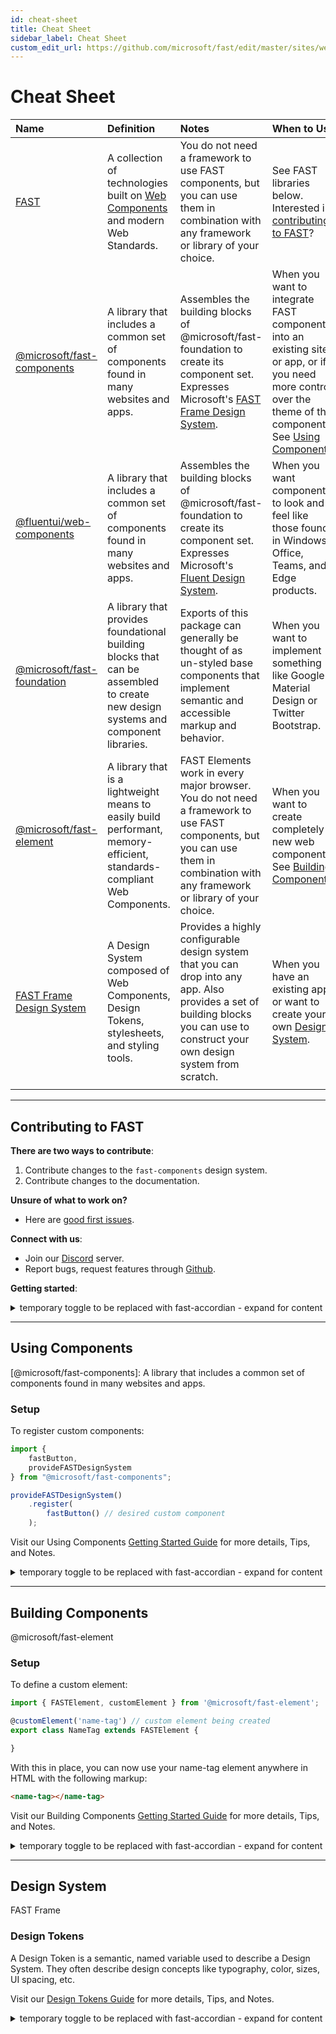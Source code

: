 ```yaml
---
id: cheat-sheet
title: Cheat Sheet
sidebar_label: Cheat Sheet
custom_edit_url: https://github.com/microsoft/fast/edit/master/sites/website/src/docs/resources/cheat-sheet.md
---
```


# Cheat Sheet

| Name| Definition | Notes | When to Use
| :-- | :-- | :-- | :-- |
| [FAST](https://github.com/microsoft/fast)| A collection of technologies built on [Web Components](https://www.fast.design/docs/resources/why-web-components) and modern Web Standards. | You do not need a framework to use FAST components, but you can use them in combination with any framework or library of your choice. | See FAST libraries below. Interested in [contributing to FAST](#contributing-to-fast)?
| [@microsoft/fast-components](https://www.fast.design/docs/components/getting-started) |A library that includes a common set of components found in many websites and apps.   | Assembles the building blocks of @microsoft/fast-foundation to create its component set. Expresses Microsoft's [FAST Frame Design System](https://www.fast.design/docs/design-systems/fast-frame/). | When you want to integrate FAST components into an existing site or app, or if you need more control over the theme of the components. See [Using Components.](#using-components)
| [@fluentui/web-components](https://www.fast.design/docs/components/getting-started) | A library that includes a common set of components found in many websites and apps. | Assembles the building blocks of @microsoft/fast-foundation to create its component set. Expresses Microsoft's [Fluent Design System](https://www.microsoft.com/design/fluent/#/). | When you want components to look and feel like those found in Windows, Office, Teams, and Edge products. |
| [@microsoft/fast-foundation](https://www.fast.design/docs/introduction) | A library that provides foundational building blocks that can be assembled to create new design systems and component libraries. |  Exports of this package can generally be thought of as un-styled base components that implement semantic and accessible markup and behavior. | When you want to implement something like Google's Material Design or Twitter Bootstrap.
| [@microsoft/fast-element](https://www.fast.design/docs/fast-element/getting-started) | A library that is a lightweight means to easily build performant, memory-efficient, standards-compliant Web Components. | FAST Elements work in every major browser.  You do not need a framework to use FAST components, but you can use them in combination with any framework or library of your choice. | When you want to create completely new web components. See [Building Components](#building-components). |  
| [FAST Frame Design System](https://www.fast.design/docs/design-systems/fast-frame) | A Design System composed of Web Components, Design Tokens, stylesheets, and styling tools. | Provides a highly configurable design system that you can drop into any app. Also provides a set of building blocks you can use to construct your own design system from scratch. | When you have an existing app, or want to create your own [Design System](#design-system).|
| |

---

## Contributing to FAST

**There are two ways to contribute**:

1. Contribute changes to the `fast-components` design system.
2. Contribute changes to the documentation.

**Unsure of what to work on?**

- Here are [good first issues](https://github.com/Microsoft/fast/labels/community:good-first-issue).

**Connect with us**:

- Join our [Discord](https://discord.gg/FcSNfg4) server.
- Report bugs, request features through [Github](https://github.com/Microsoft/fast/issues/new/choose).

**Getting started**:

<details>
    <summary>temporary toggle to be replaced with fast-accordian - expand for content</summary>

To work with the FAST monorepo you'll need Git, Node.js, Yarn, and Lerna setup on your machine.

| Name | Instructions |
|:-- | :-- |
| Git | download here: [https://git-scm.com/downloads](https://git-scm.com/downloads) |
| Node.js | download here: [https://nodejs.org/en/](https://nodejs.org/en/)
| Yarn | install by running this command in the terminal: `npm install -g yarn`
| Lerna | install by running this command in the terminal: `yarn global add lerna`

| Next Steps | Instructions |
| :--------- | :----------- |
| 1. Cloning the repo| Run this commmand in the terminal: `git clone https://github.com/microsoft/fast.git` |
| 2. Installing and Building | <ul><li>Open up VS Code (or the code editor of your choice)</li><li>Locate the **fast** folder where the repo was cloned</li><li>In the root folder (fast), install dependencies by running this command in the terminal: `yarn`</li></ul> |
| 3. Creating a branch | Run this command in the terminal: `git checkout -b users/{your github handle}/{your-branch-name}` |
| 4(a). Contributing to the @fast-component design system | Run these commands in the terminal: <ul><li>`cd packages/web-components/fast-components`</li><li>`yarn start`</li></ul> [Storybook](https://www.notion.so/FAST-Community-Contribution-32ffbe4dc8274669a5a3349044c854a9#b98876e483ce4432a59622dcb383249b) will open in a browser window at `localhost:6006` |
| 4(b). Contributing to the documentation | Run these commands in the terminal: <ul><li>`cd sites/website`</li><li>`yarn start`</li></ul> [Docusaurus](https://docusaurus.io/) will open in a browser window at `localhost:3000` |
| 5. Committing your changes | <ul></li>`git status` (shows you which files were changed)<li>`git diff` (shows you the changes)</li><li>`git add .` (adds all files changed to the staging area)</li><li>`git commit -m "{your commit message}"` (saves your changes)</li></ul> |
| 6. Submitting a pull request | rebase your branch from master<ul><li>from your branch: `git checkout master`</li></ul>from the master branch:<ul><li>`git pull`</li><li>`yarn`</li></li>`git checkout {your-branch-name}`</li></ul>from your branch: </li>`git rebase master`</li></ul> |
| 7. Generate a change file | run these commands in the terminal: <ul><li>`yarn change` in the root of the repository</li><li>`git push origin {your-branch-name}`</li></ul>In GitHub: complete the pull request template
| 8. Merging a pull request | use the pull request title as the commit title |
</details>

---

## Using Components

[@microsoft/fast-components]: A library that includes a common set of components found in many websites and apps.

### Setup

To register custom components:

```ts
import { 
    fastButton, 
    provideFASTDesignSystem 
} from "@microsoft/fast-components";

provideFASTDesignSystem()
    .register(
        fastButton() // desired custom component
    );
```

Visit our Using Components [Getting Started Guide](https://www.fast.design/docs/components/getting-started) for more details, Tips, and Notes.

<details>
    <summary>temporary toggle to be replaced with fast-accordian - expand for content</summary>

| Component | Name | Component Explorer | Guidance |
| :--- | :--- | :--- | :--- |
| [fast-accordian](https://www.fast.design/docs/components/accordion) | `fastAccordion()` `fastAccordionItem()` | [Accordian](https://explore.fast.design/components/fast-accordion) | fast-accordion is a web component implementation of an [Accordion](https://w3c.github.io/aria-practices/#accordion). |
| [fast-anchor](https://www.fast.design/docs/components/anchor) | `fastAnchor()` | [Anchor](https://explore.fast.design/components/fast-anchor) | fast-anchor is a web component implementation of an [HTML anchor element](https://developer.mozilla.org/en-US/docs/Web/HTML/Element/a). |
| [fast-anchored-region](https://www.fast.design/docs/components/anchored-region) | `fastAnchoredRegion()` | [Anchored region](https://explore.fast.design/components/fast-anchored-region) | An anchored region is a container component which enables authors to create layouts where the contents of the anchored region can be positioned relative to another “anchor” element. |
| [fast-avatar](https://www.fast.design/docs/components/avatar) | `fastAvatar()` | [Avatar](https://explore.fast.design/components/fast-avatar) | The avatar component is used to visually represent a user or an object. |
| [fast-badge](https://www.fast.design/docs/components/badge) | `fastBadge()` | [Badge](https://explore.fast.design/components/fast-badge) | Badge component is used to highlight an item and attract attention or flag status. |
| [fast-breadcrumb](https://www.fast.design/docs/components/breadcrumb) | `fastBreadcrumb()` `fastBreadcrumbItem()` | [Breadcrumb](https://explore.fast.design/components/fast-breadcrumb) | The fast-breadcrumb component is used as a navigational aid, allowing users to maintain awareness of their locations within a program, an app, or a website. |
| [fast-button](https://explore.fast.design/components/fast-button) | `fastButton()` | [Button](https://explore.fast.design/components/fast-button) | fast-button is a web component implementation of an [HTML button element](https://developer.mozilla.org/en-US/docs/Web/HTML/Element/button). |
| [fast-card](https://www.fast.design/docs/components/card) | `fastCard()` | [Card](https://explore.fast.design/components/fast-card) | The fast-card component is a visual container and design system provider. |
| [fast-checkbox](https://www.fast.design/docs/components/checkbox) | `fastCheckbox()` | [Checkbox](https://explore.fast.design/components/fast-checkbox) | An implementation of a checkbox as a form-connected web-component. |
| [fast-combobox](https://www.fast.design/docs/components/combobox) | `fastCheckbox()` `fastOption()` | [Combobox](https://explore.fast.design/components/fast-combobox) | An implementation of a [combobox](https://w3c.github.io/aria/#combobox). |
| [fast-data-grid](https://www.fast.design/docs/components/data-grid) |  `fastDataGridCell()` `fastDataGridRow()` `fastDataGrid()` | [Data grid](https://explore.fast.design/components/fast-data-grid) | For more information view the [component specification](https://github.com/microsoft/fast/tree/master/packages/web-components/fast-foundation/src/data-grid/data-grid.spec.md). |
| [fast-dialog](https://www.fast.design/docs/components/dialog) | `fastDialog()` | [Dialog](https://explore.fast.design/components/fast-dialog) | A web component implementation of a [dialog](https://w3c.github.io/aria-practices/#dialog_modal). |
| [fast-disclosure](https://www.fast.design/docs/components/disclosure) | `fastDisclosure()` | [Disclosure](https://explore.fast.design/components/fast-disclosure) | fast-disclosure is a web component based on [Disclosure](https://w3c.github.io/aria-practices/#disclosure) specification. |
| [fast-divider](https://www.fast.design/docs/components/divider) | `fastDivider()` | [Divider](https://explore.fast.design/components/fast-divider) | A web component implementation of a [horizontal rule](https://developer.mozilla.org/en-US/docs/Web/HTML/Element/hr). |
| [fast-flipper](https://www.fast.design/docs/components/flipper) | `fastFlipper()` | [Flipper](https://explore.fast.design/components/fast-flipper) | The flipper component is most often used to page through blocks of content or collections of ui elements. |
| [fast-horizontal-scroll](https://www.fast.design/docs/components/horizontal-scroll) | `fastHorizontalScroll()` | | |
| [fast-listbox](https://www.fast.design/docs/components/listbox) | `fastListbox()` `fastOption()` | [Listbox](https://explore.fast.design/components/fast-listbox) | An implementation of a [listbox](https://w3c.github.io/aria/#listbox). |
| [fast-menu](https://www.fast.design/docs/components/menu) | `fastMenu()` `fastMenuItem()` | [Menu](https://explore.fast.design/components/fast-menu) | The menu is a widget that offers a list of choices to the user, such as a set of actions or functions. |
| [fast-number-field](https://www.fast.design/docs/components/number-field) | `fastNumberField()` | [Number field](https://explore.fast.design/components/fast-number-field) | An implementation of a [text field](https://developer.mozilla.org/en-US/docs/Web/HTML/Element/Input/text) as a form-connected web-component. |
| [fast-progress](https://www.fast.design/docs/components/progress) | `fastProgress()` `fastProgressRing()` | [Progress ring](https://explore.fast.design/components/fast-progress-ring)  / [Progress](https://explore.fast.design/components/fast-progress) | Progress components are used to display the length of time a process will take or to visualize percentage value (referred to as a determinate state) and to represent an unspecified wait time (referred to as an indeterminate state). |
| [fast-radio](https://www.fast.design/docs/components/radio) | `fastRadio()` | [Radio](https://explore.fast.design/components/fast-radio) | An implementation of a [radio](https://developer.mozilla.org/en-US/docs/Web/HTML/Element/input/radio) as a form-connected web-component. |
| [fast-radio-group](https://www.fast.design/docs/components/radio-group) | `fastRadio()` `fastRadioGroup()` | [Radio group](https://explore.fast.design/components/fast-radio-group) | An implementation of a [radio-group](https://w3c.github.io/aria-practices/#radiobutton). |
| [fast-select](https://www.fast.design/docs/components/select) | `fastSelect()` `fastOption()` | [Select](https://explore.fast.design/components/fast-select) | An implementation of an [HTML select element](https://developer.mozilla.org/en-US/docs/Web/HTML/Element/select). |
| [fast-skeleton](https://www.fast.design/docs/components/skeleton) | `fastSkeleton()` | [Skeleton](https://explore.fast.design/components/fast-skeleton) | This a FAST web component implementation if a [Skeleton](https://open-ui.org/components/skeleton.research). |
| [fast-slider](https://www.fast.design/docs/components/slider) |  `fastSlider()` `fastSliderLabel()` | [Slider](https://explore.fast.design/components/fast-slider) | An implementation of a [range slider](https://developer.mozilla.org/en-US/docs/Web/HTML/Element/Input/range) as a form-connected web-component. |
| [fast-switch](https://www.fast.design/docs/components/switch) | `fastSwitch()` | [Switch](https://explore.fast.design/components/fast-switch) | An implementation of a [switch](https://w3c.github.io/aria/#switch) as a form-connected web-component. |
| [fast-tabs](https://www.fast.design/docs/components/tabs) | `fastTab()` `fastTabPanel()` `fastTabs()` | [Tabs](https://explore.fast.design/components/fast-tabs) | An implementation of a [tab](https://developer.mozilla.org/en-US/docs/Web/Accessibility/ARIA/Roles/Tab_Role). |
| [fast-text-area](https://www.fast.design/docs/components/text-area) | `fastTextArea()` | [Text area](https://explore.fast.design/components/fast-text-area) | An implementation of an [HTML textarea element](https://developer.mozilla.org/en-US/docs/Web/HTML/Element/textarea) as a form-connected web-component. | 
| [fast-text-field](https://www.fast.design/docs/components/text-field) | `fastTextField()` | [Text field](https://explore.fast.design/components/fast-text-field) | An implementation of a [text field](https://developer.mozilla.org/en-US/docs/Web/HTML/Element/Input/text) as a form-connected web-component. |
| [fast-toolbar](https://www.fast.design/docs/components/toolbar) | `fastToolbar()` | [Toolbar](https://explore.fast.design/components/fast-toolbar) | An implementation of a [toolbar](https://w3c.github.io/aria-practices/#toolbar) as a web-component. |
| [fast-tooltip](https://www.fast.design/docs/components/tooltip) | `fastTooltip()` | [Tooltip](https://explore.fast.design/components/fast-tooltip) | An implementation of a [tooltip](https://w3c.github.io/aria-practices/#tooltip) web-component. |
| [fast-tree-view](https://www.fast.design/docs/components/tree-view) | `fastTreeItem()` `fastTreeView()` | [Tree view](https://explore.fast.design/components/fast-tree-view) | An implementation of a [tree-item](https://w3c.github.io/aria-practices/#TreeView) as a web-component. |
</details>

---
## Building Components

@microsoft/fast-element
### Setup

To define a custom element:

```ts
import { FASTElement, customElement } from '@microsoft/fast-element';

@customElement('name-tag') // custom element being created
export class NameTag extends FASTElement {

}
```

With this in place, you can now use your name-tag element anywhere in HTML with the following markup:

```html
<name-tag></name-tag>
```


Visit our Building Components [Getting Started Guide](https://www.fast.design/docs/components/getting-started) for more details, Tips, and Notes.

<details>
    <summary>temporary toggle to be replaced with fast-accordian - expand for content</summary>

#### Adding Attributes

| Decorator | API | Property | 
| :--- | :--- | :-- |
| `@attr` | `setAttribute` | `mode` |

#### Customizing Attributes

There are three modes available through the `mode` property of the attribute configuration:

| Mode | Description |
| :-- | :-- |
| `reflect` | The default mode that is used if none is specified. This reflects property changes to the DOM. If a `converter` is supplied, it will invoke the converter before calling the `setAttribute` DOM API. |
| `boolean` | This mode causes your attribute to function using the HTML boolean attribute behavior. When your attribute is present in the DOM or equal to its own name, the value will be true. When the attribute is absent from the DOM, the value of the property will be false. Setting the property will also update the DOM by adding/removing the attribute. |
| `fromView` | This mode skips reflecting the value of the property back to the HTML attribute, but does receive updates when changed through `setAttribute`. |

#### observables

Add content
#### templates

Add content
#### styles

Add content

</details>

---
## Design System

FAST Frame
### Design Tokens

A Design Token is a semantic, named variable used to describe a Design System. They often describe design concepts like typography, color, sizes, UI spacing, etc. 

Visit our [Design Tokens Guide](https://www.fast.design/docs/design-systems/design-tokens) for more details, Tips, and Notes.

<details>
    <summary>temporary toggle to be replaced with fast-accordian - expand for content</summary>

FAST exposes the following Design Tokens that can be used to configure components stylistically.


| Token Name                        | Level                 |
|-----------------------------------|-----------------------|
| `typeRampMinus2FontSize`          | Minus 2 (smallest)    |
| `typeRampMinus1FontSize`          | Minus 1               |
| `typeRampBaseFontSize`            | Base (body)           |
| `typeRampPlus1FontSize`           | Plus 1                |
| `typeRampPlus2FontSize`           | Plus 2                |
| `typeRampPlus3FontSize`           | Plus 3                |
| `typeRampPlus4FontSize`           | Plus 4                |
| `typeRampPlus5FontSize`           | Plus 5                |
| `typeRampPlus6FontSize`           | Plus 6 (largest)      |


| Token Name                          | Level                 |
|-------------------------------------|-----------------------|
| `typeRampMinus2LineHeight`          | Minus 2 (smallest)    |
| `typeRampMinus1LineHeight`          | Minus 1               |
| `typeRampBaseLineHeight`            | Base (body)           |
| `typeRampPlus1LineHeight`           | Plus 1                |
| `typeRampPlus2LineHeight`           | Plus 2                |
| `typeRampPlus3LineHeight`           | Plus 3                |
| `typeRampPlus4LineHeight`           | Plus 4                |
| `typeRampPlus5LineHeight`           | Plus 5                |
| `typeRampPlus6LineHeight`           | Plus 6 (largest)      |


| Token Name | Guidance |
| :-- |:-- |
| `baseHeightMultiplier` | This value, multiplied by designUnit, sets the base height of most controls. Works with adaptive density values. |
| `baseHorizontalSpacingMultiplier` | (future): This value, multiplied by designUnit, sets the internal horizontal padding of most controls. Works with adaptive density values | 
| `controlCornerRadius` | Sets the corner radius used by controls with backplates. |
| `density` | (in process): An adjustment to sizing tokens baseHeightMultiplier and baseHorizontalSpacingMultiplier. |
| `designUnit` | The unit size of the Design Grid. Used to calculate height and spacing sizes for controls. |


| Token Name | Guidance |
| :-- |:-- |
| `direction` | The primary document direction (LTR or RTL). |
| `disabledOpacity` | The opacity of disabled controls. |
| `strokeWidth` | Controls the width of the stroke of a component that has a stroke. |
| `focusStrokeWidth` | Controls with width of the stroke of a component that has a stroke when it has document focus. |
</details>